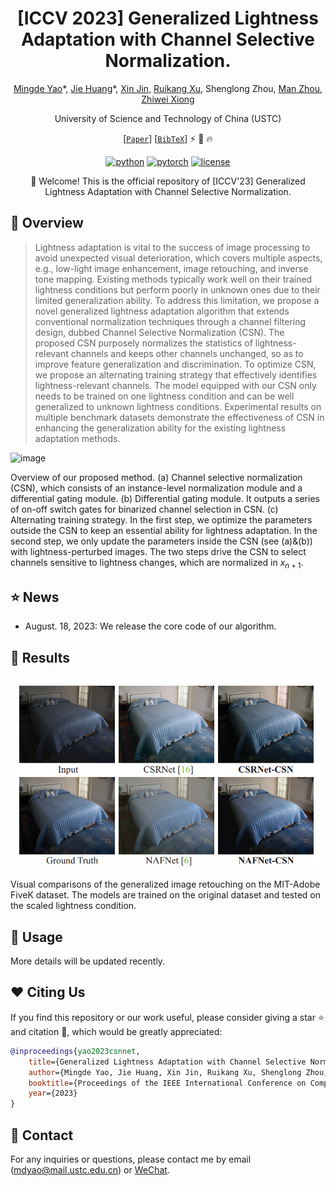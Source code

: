 
<div align="center">

# [ICCV 2023] Generalized Lightness Adaptation with Channel Selective Normalization.

[Mingde Yao](https://scholar.google.com/citations?user=fsE3MzwAAAAJ&hl=en)\*, [Jie Huang](https://huangkevinj.github.io/)\*, [Xin Jin](http://home.ustc.edu.cn/~jinxustc/), [Ruikang Xu](https://scholar.google.com/citations?user=PulrrscAAAAJ&hl=en), Shenglong Zhou, [Man Zhou](https://manman1995.github.io/), [Zhiwei Xiong](http://staff.ustc.edu.cn/~zwxiong/)

University of Science and Technology of China (USTC)


[[`Paper`](http://home.ustc.edu.cn/~mdyao/ICCV_2023_CS_Norm.pdf)] [[`BibTeX`](#heart-citing-us)] :zap: :rocket: :fire:

[![python](https://img.shields.io/badge/-Python_3.8_%7C_3.9_%7C_3.10-blue?logo=python&logoColor=white)](https://github.com/pre-commit/pre-commit)
[![pytorch](https://img.shields.io/badge/PyTorch-ee4c2c?logo=pytorch&logoColor=white)](https://pytorch.org/get-started/locally/)
[![license](https://img.shields.io/badge/License-MIT-green.svg?labelColor=gray)](#license)

:rocket: Welcome! This is the official repository of [ICCV'23] Generalized Lightness Adaptation with Channel Selective Normalization. 

</div>



## 📌 Overview

>Lightness adaptation is vital to the success of image processing to avoid unexpected visual deterioration, which covers multiple aspects, e.g., low-light image enhancement, image retouching, and inverse tone mapping. Existing methods typically work well on their trained lightness conditions but perform poorly in unknown ones due to their limited generalization ability. To address this limitation, we propose a novel generalized lightness adaptation algorithm that extends conventional normalization techniques through a channel filtering design, dubbed Channel Selective Normalization (CSN). The proposed CSN purposely normalizes the statistics of lightness-relevant channels and keeps other channels unchanged, so as to improve feature generalization and discrimination. To optimize CSN, we propose an alternating training strategy that effectively identifies lightness-relevant channels. The model equipped with our CSN only needs to be trained on one lightness condition and can be well generalized to unknown lightness conditions. Experimental results on multiple benchmark datasets demonstrate the effectiveness of CSN in enhancing the generalization ability for the existing lightness adaptation methods. 


![image](https://github.com/mdyao/CSN-Net-ICCV2023/assets/33108887/f4c9b327-51fa-4832-8069-ab6919100277)

Overview of our proposed method. (a) Channel selective normalization (CSN), which consists of an instance-level normalization module and a differential gating module. (b) Differential gating module. It outputs a series of on-off switch gates for binarized channel selection in CSN. (c) Alternating training strategy. In the first step, we optimize the parameters outside the CSN to keep an essential ability for lightness adaptation. In the second step, we only update the parameters inside the CSN  (see (a)\&(b)) with lightness-perturbed images. The two steps drive the CSN to select channels sensitive to lightness changes, which are normalized in $x_{n+1}$. 



## :star: News

* August. 18, 2023: We release the core code of our algorithm.
<!--, including the implementation of network architecture and training strategy.  ### Highlights
* More models and configurations will be open source soon, we need some time to organize our data and code. -->



##  :sunflower: Results

![image-20230817235035699](README/image-20230817235035699.png)

Visual comparisons of the generalized image retouching on the MIT-Adobe FiveK  dataset. The models are trained on the original dataset and tested on the scaled lightness condition.  



## :rocket: Usage

<!-- This repository is the **official implementation** of the paper, "Generalized Lightness Adaptation with Channel Selective Normalization", where more implementation details are presented. -->


More details will be updated recently. 


## :heart: Citing Us
If you find this repository or our work useful, please consider giving a star :star: and citation :t-rex:, which would be greatly appreciated:

```bibtex
@inproceedings{yao2023csnnet,
	title={Generalized Lightness Adaptation with Channel Selective Normalization},
	author={Mingde Yao, Jie Huang, Xin Jin, Ruikang Xu, Shenglong Zhou, Man Zhou, and Zhiwei Xiong},
	booktitle={Proceedings of the IEEE International Conference on Computer Vision},
	year={2023}
}
```


## :email: Contact

<!-- If you have any problem with the released code, please do not hesitate to open an issue.-->

For any inquiries or questions, please contact me by email (mdyao@mail.ustc.edu.cn) or [WeChat](https://user-images.githubusercontent.com/33108887/225539514-7c10ccc7-0710-4d7a-8a09-643cf3832d53.png). 
